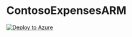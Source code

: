 # ContosoExpensesARM

[![Deploy to Azure](https://azuredeploy.net/deploybutton.svg)](https://azuredeploy.net/)
